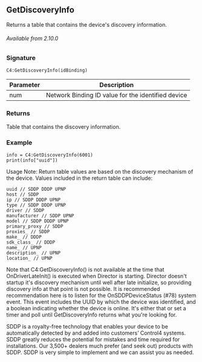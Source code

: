 ## GetDiscoveryInfo

Returns a table that contains the device's discovery information.

###### Available from 2.10.0

### Signature

`C4:GetDiscoveryInfo(idBinding)`

| Parameter | Description |
| --- | --- |
| num | Network Binding ID value for the identified device |


### Returns

Table that contains the discovery information.


### Example

```
info = C4:GetDiscoveryInfo(6001)
print(info["uuid"])
```

Usage Note: Return table values are based on the discovery mechanism of the device. Values included in the return table can include:

```
uuid // SDDP DDDP UPNP
host // SDDP
ip // SDDP DDDP UPNP
type // SDDP DDDP UPNP
driver // SDDP     
manufacturer // SDDP UPNP
model // SDDP DDDP UPNP
primary_proxy // SDDP
proxies_ // SDDP
make_ // DDDP
sdk_class_ // DDDP
name_ // UPNP
description_ // UPNP
location_ // UPNP
```


Note that C4:GetDiscoveryInfo() is not available at the time that OnDriverLateInit() is executed when Director is starting. Director doesn't startup it's discovery mechanism until well after late initialize, so providing discovery info at that point is not possible. It is recommended recommendation here is to listen for the OnSDDPDeviceStatus (#78) system event. This event includes the UUID by which the device was identified, and a boolean indicating whether the device is online. It's either that or set a timer and poll until GetDiscoveryInfo returns what you're looking for.

SDDP is a royalty-free technology that enables your device to be automatically detected by and added into customers’ Control4 systems. SDDP greatly reduces the potential for mistakes and time required for installations. Our 3,500+ dealers much prefer (and seek out) products with SDDP. SDDP is very simple to implement and we can assist you as needed.